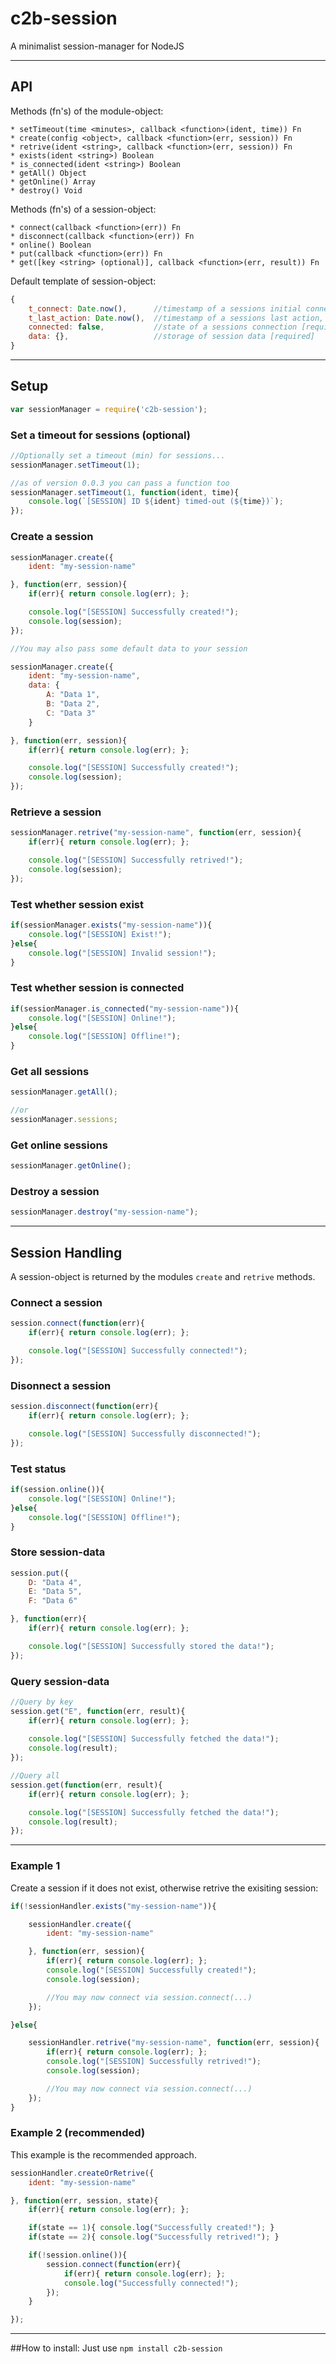 # c2b-session
A minimalist session-manager for NodeJS

---

## API

Methods (fn's) of the module-object:

```
* setTimeout(time <minutes>, callback <function>(ident, time)) Fn
* create(config <object>, callback <function>(err, session)) Fn
* retrive(ident <string>, callback <function>(err, session)) Fn
* exists(ident <string>) Boolean
* is_connected(ident <string>) Boolean
* getAll() Object
* getOnline() Array
* destroy() Void
```

Methods (fn's) of a session-object:

```
* connect(callback <function>(err)) Fn
* disconnect(callback <function>(err)) Fn
* online() Boolean
* put(callback <function>(err)) Fn
* get([key <string> (optional)], callback <function>(err, result)) Fn
```

Default template of session-object:
```javascript
{
    t_connect: Date.now(),      //timestamp of a sessions initial connection
    t_last_action: Date.now(),  //timestamp of a sessions last action, eg. put() [required]
    connected: false,           //state of a sessions connection [required]
    data: {},                   //storage of session data [required]
}
```

---

## Setup
```javascript
var sessionManager = require('c2b-session');
```

### Set a timeout for sessions (optional)

```javascript
//Optionally set a timeout (min) for sessions...
sessionManager.setTimeout(1);

//as of version 0.0.3 you can pass a function too
sessionManager.setTimeout(1, function(ident, time){
    console.log(`[SESSION] ID ${ident} timed-out (${time})`);
});
```

### Create a session
```javascript
sessionManager.create({
    ident: "my-session-name"

}, function(err, session){
    if(err){ return console.log(err); };

    console.log("[SESSION] Successfully created!");
    console.log(session);
});

//You may also pass some default data to your session

sessionManager.create({
    ident: "my-session-name",
    data: {
        A: "Data 1",
        B: "Data 2",
        C: "Data 3"
    }

}, function(err, session){
    if(err){ return console.log(err); };

    console.log("[SESSION] Successfully created!");
    console.log(session);
});
```

### Retrieve a session
```javascript
sessionManager.retrive("my-session-name", function(err, session){
    if(err){ return console.log(err); };

    console.log("[SESSION] Successfully retrived!");
    console.log(session);
});
```

### Test whether session exist
```javascript
if(sessionManager.exists("my-session-name")){
    console.log("[SESSION] Exist!");
}else{
    console.log("[SESSION] Invalid session!");
}
```

### Test whether session is connected
```javascript
if(sessionManager.is_connected("my-session-name")){
    console.log("[SESSION] Online!");
}else{
    console.log("[SESSION] Offline!");
}
```

### Get all sessions
```javascript
sessionManager.getAll();

//or
sessionManager.sessions;
```

### Get online sessions
```javascript
sessionManager.getOnline();
```

### Destroy a session
```javascript
sessionManager.destroy("my-session-name");
```
---

## Session Handling
A session-object is returned by the modules ```create``` and ```retrive``` methods.

### Connect a session
```javascript
session.connect(function(err){
    if(err){ return console.log(err); };

    console.log("[SESSION] Successfully connected!");
});
```

### Disonnect a session
```javascript
session.disconnect(function(err){
    if(err){ return console.log(err); };

    console.log("[SESSION] Successfully disconnected!");
});
```

### Test status
```javascript
if(session.online()){
    console.log("[SESSION] Online!");
}else{
    console.log("[SESSION] Offline!");
}
```

### Store session-data
```javascript
session.put({ 
    D: "Data 4",
    E: "Data 5",
    F: "Data 6"

}, function(err){
    if(err){ return console.log(err); };

    console.log("[SESSION] Successfully stored the data!");
});
```

### Query session-data
```javascript
//Query by key
session.get("E", function(err, result){
    if(err){ return console.log(err); };
    
    console.log("[SESSION] Successfully fetched the data!");
    console.log(result);
});

//Query all
session.get(function(err, result){
    if(err){ return console.log(err); };

    console.log("[SESSION] Successfully fetched the data!");
    console.log(result);
});
```

---

### Example 1
Create a session if it does not exist,
otherwise retrive the exisiting session:

```javascript
if(!sessionHandler.exists("my-session-name")){

    sessionHandler.create({
        ident: "my-session-name"

    }, function(err, session){
        if(err){ return console.log(err); };
        console.log("[SESSION] Successfully created!");
        console.log(session);

        //You may now connect via session.connect(...)
    });

}else{

    sessionHandler.retrive("my-session-name", function(err, session){
        if(err){ return console.log(err); };
        console.log("[SESSION] Successfully retrived!");
        console.log(session);

        //You may now connect via session.connect(...)
    });
}
```

### Example 2 (recommended)
This example is the recommended approach.

```javascript
sessionHandler.createOrRetrive({
    ident: "my-session-name"

}, function(err, session, state){
    if(err){ return console.log(err); };

    if(state == 1){ console.log("Successfully created!"); }
    if(state == 2){ console.log("Successfully retrived!"); }

    if(!session.online()){
        session.connect(function(err){
            if(err){ return console.log(err); };
            console.log("Successfully connected!");
        });
    }

});
```
---

##How to install:
Just use `npm install c2b-session` 
